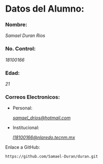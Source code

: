 
# Datos del Alumno:

###  Nombre: 

*Samael Duran Rios*

###   No. Control: 

*18100166*

###  Edad: 

*21*

###  Correos Electronicos: 

* Personal:

    *samael_drios@hotmail.com*
    
* Institucional:

    *l18100166@nlaredo.tecnm.mx*

Enlace a GitHub:

    https://github.com/Samael-Duran/duran.git